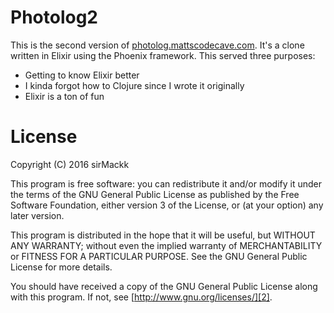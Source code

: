 # Photolog2

This is the second version of [photolog.mattscodecave.com][1]. It's a clone written in Elixir using the Phoenix framework. This served three purposes:

- Getting to know Elixir better
- I kinda forgot how to Clojure since I wrote it originally
- Elixir is a ton of fun


# License

Copyright (C) 2016 sirMackk

This program is free software: you can redistribute it and/or modify it under the terms of the GNU General Public License as published by the Free Software Foundation, either version 3 of the License, or (at your option) any later version.

This program is distributed in the hope that it will be useful, but WITHOUT ANY WARRANTY; without even the implied warranty of MERCHANTABILITY or FITNESS FOR A PARTICULAR PURPOSE. See the GNU General Public License for more details.

You should have received a copy of the GNU General Public License along with this program. If not, see [http://www.gnu.org/licenses/][2].

[1]: https://github.com/sirMackk/photolog
[2]: http://www.gnu.org/licenses/

